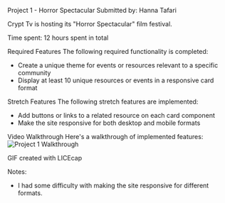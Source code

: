 Project 1 - Horror Spectacular
Submitted by: Hanna Tafari

Crypt Tv is hosting its "Horror Spectacular" film festival.

Time spent: 12 hours spent in total

Required Features
The following required functionality is completed:
 - Create a unique theme for events or resources relevant to a specific community
 - Display at least 10 unique resources or events in a responsive card format

Stretch Features
The following stretch features are implemented:
 - Add buttons or links to a related resource on each card component
 - Make the site responsive for both desktop and mobile formats

Video Walkthrough
Here's a walkthrough of implemented features:
![Project 1 Walkthrough](https://github.com/HannaMT/Project-1/assets/142746456/bcf0e373-bc04-4a68-b706-0a41df62557d)

GIF created with LICEcap

Notes:
- I had some difficulty with making the site responsive for different formats.
